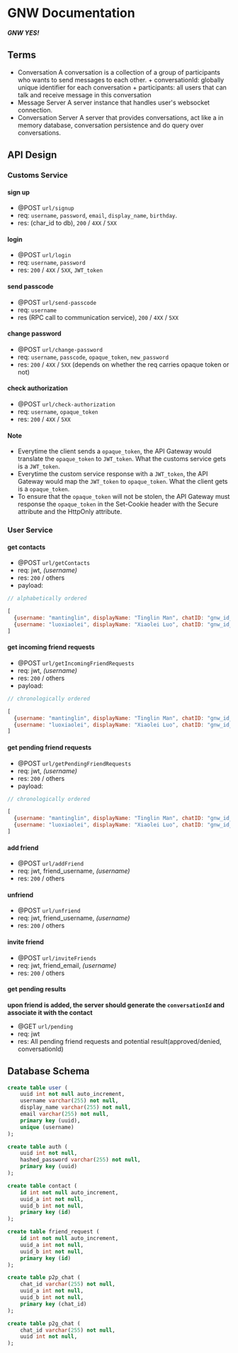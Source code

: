 # GNW Documentation
***GNW YES!***

## Terms
+ Conversation
    A conversation is a collection of a group of participants who wants to send messages to each other.
      + conversationId: globally unique identifier for each conversation
      + participants: all users that can talk and receive message in this conversation
+ Message Server
    A server instance that handles user's websocket connection.
+ Conversation Server
    A server that provides conversations, act like a in memory database, conversation persistence and do query over conversations.

## API Design

### Customs Service
#### sign up
- @POST `url/signup`
- req: `username`, `password`, `email`, `display_name`, `birthday`.
- res: (char_id to db), `200` / `4XX` / `5XX`
#### login
- @POST `url/login`
- req: `username`, `password`
- res: `200` / `4XX` / `5XX`, `JWT_token`
#### send passcode
- @POST `url/send-passcode`
- req: `username`
- res (RPC call to communication service), `200` / `4XX` / `5XX`
#### change password
- @POST `url/change-password`
- req: `username`, `passcode`, `opaque_token`, `new_password`
- res: `200` / `4XX` / `5XX` (depends on whether the req carries opaque token or not)
#### check authorization
- @POST `url/check-authorization`
- req: `username`, `opaque_token`
- res: `200` / `4XX` / `5XX`
#### Note
- Everytime the client sends a `opaque_token`, the API Gateway would translate the `opaque_token` to `JWT_token`. What the customs service gets is a `JWT_token`.
- Everytime the custom service response with a `JWT_token`, the API Gateway would map the `JWT_token` to `opaque_token`. What the client gets is a `opaque_token`.
- To ensure that the `opaque_token` will not be stolen, the API Gateway must response the `opaque_token` in the Set-Cookie header with the Secure attribute and the HttpOnly attribute.



### User Service

#### get contacts
- @POST `url/getContacts`
- req: jwt, *(username)*
- res: `200` / others
- payload:
```javascript
// alphabetically ordered

[
  {username: "mantinglin", displayName: "Tinglin Man", chatID: "gnw_id_10086"},
  {username: "luoxiaolei", displayName: "Xiaolei Luo", chatID: "gnw_id_10010"},
]
```

#### get incoming friend requests
- @POST `url/getIncomingFriendRequests`
- req: jwt, *(username)*
- res: `200` / others
- payload:
```javascript
// chronologically ordered

[
  {username: "mantinglin", displayName: "Tinglin Man", chatID: "gnw_id_10086"},
  {username: "luoxiaolei", displayName: "Xiaolei Luo", chatID: "gnw_id_10010"},
]
```

#### get pending friend requests
- @POST `url/getPendingFriendRequests`
- req: jwt, *(username)*
- res: `200` / others
- payload:
```javascript
// chronologically ordered

[
  {username: "mantinglin", displayName: "Tinglin Man", chatID: "gnw_id_10086"},
  {username: "luoxiaolei", displayName: "Xiaolei Luo", chatID: "gnw_id_10010"},
]
```
#### add friend
- @POST `url/addFriend`
- req: jwt, friend_username, *(username)*
- res: `200` / others

#### unfriend
- @POST `url/unfriend`
- req: jwt, friend_username, *(username)*
- res: `200` / others

#### invite friend
- @POST `url/inviteFriends`
- req: jwt, friend_email, *(username)*
- res: `200` / others

#### get pending results
**upon friend is added, the server should generate the `conversationId` and associate it with the contact**
- @GET `url/pending`
- req: jwt
- res: All pending friend requests and potential result(approved/denied, conversationId)


## Database Schema
```sql
create table user (
    uuid int not null auto_increment,
    username varchar(255) not null,
    display_name varchar(255) not null,
    email varchar(255) not null,
    primary key (uuid),
    unique (username)
);

create table auth (
    uuid int not null,
    hashed_password varchar(255) not null,
    primary key (uuid)
);

create table contact (
    id int not null auto_increment,
    uuid_a int not null,
    uuid_b int not null,
    primary key (id)
);

create table friend_request (
    id int not null auto_increment,
    uuid_a int not null,
    uuid_b int not null,
    primary key (id)
);

create table p2p_chat (
    chat_id varchar(255) not null,
    uuid_a int not null,
    uuid_b int not null,
    primary key (chat_id)
);

create table p2g_chat (
    chat_id varchar(255) not null,
    uuid int not null,
);
```
